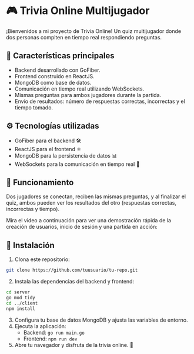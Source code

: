 # 🎮 Trivia Online Multijugador

¡Bienvenidos a mi proyecto de Trivia Online! Un quiz multijugador donde dos personas compiten en tiempo real respondiendo preguntas.

## 🚀 Características principales

- Backend desarrollado con GoFiber.
- Frontend construido en ReactJS.
- MongoDB como base de datos.
- Comunicación en tiempo real utilizando WebSockets.
- Mismas preguntas para ambos jugadores durante la partida.
- Envío de resultados: número de respuestas correctas, incorrectas y el tiempo tomado.

## ⚙️ Tecnologías utilizadas

- GoFiber para el backend 🛠️
- ReactJS para el frontend ⚛️
- MongoDB para la persistencia de datos 📊
- WebSockets para la comunicación en tiempo real 📡

## 👥 Funcionamiento

Dos jugadores se conectan, reciben las mismas preguntas, y al finalizar el quiz, ambos pueden ver los resultados del otro (respuestas correctas, incorrectas y tiempo).

Mira el video a continuación para ver una demostración rápida de la creación de usuarios, inicio de sesión y una partida en acción:

## 📜 Instalación

1. Clona este repositorio:

```bash
git clone https://github.com/tuusuario/tu-repo.git
```

2. Instala las dependencias del backend y frontend:

```bash
cd server
go mod tidy
cd ../client
npm install
```

3. Configura tu base de datos MongoDB y ajusta las variables de entorno.
4. Ejecuta la aplicación:
   - Backend: `go run main.go`
   - Frontend: `npm run dev`
5. Abre tu navegador y disfruta de la trivia online. 🚀
